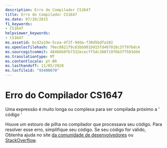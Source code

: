 ```yaml
---
description: Erro do Compilador CS1647
title: Erro do Compilador CS1647
ms.date: 07/20/2015
f1_keywords:
- CS1647
helpviewer_keywords:
- CS1647
ms.assetid: bcd2a19e-5cea-4f2f-9dda-f30d5bdfa102
ms.openlocfilehash: 70ec0821f9c63bb901b915fd467018c3f797bdc4
ms.sourcegitcommit: 48466b8fb7332ececff5dc388f19f6b3ff503dd4
ms.translationtype: MT
ms.contentlocale: pt-BR
ms.lasthandoff: 11/05/2020
ms.locfileid: "93400670"
---
```

# <a name="compiler-error-cs1647"></a>Erro do Compilador CS1647

Uma expressão é muito longa ou complexa para ser compilada próximo a ' código '

Houve um estouro de pilha no compilador que processava seu código. Para resolver esse erro, simplifique seu código. Se seu código for válido, Obtenha ajuda no site [da comunidade de desenvolvedores](https://aka.ms/feedback/report?space=61) ou [StackOverflow](https://stackoverflow.com/).
